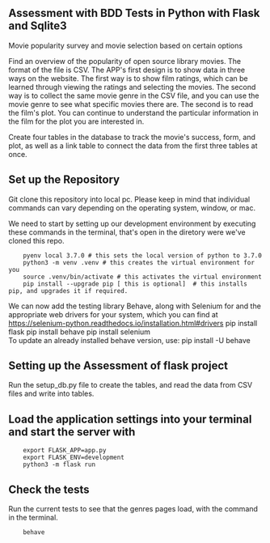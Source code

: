 ## Assessment with BDD Tests in Python with Flask and Sqlite3
Movie popularity survey and movie selection based on certain options

Find an overview of the popularity of open source library movies. The format of the file is CSV. The APP's first design is to show data in three ways on the website. The first way is to show film ratings, which can be learned through viewing the ratings and selecting the movies. The second way is to collect the same movie genre in the CSV file, and you can use the movie genre to see what specific movies there are. The second is to read the film's plot. You can continue to understand the particular information in the film for the plot you are interested in.

Create four tables in the database to track the movie's success, form, and plot, as well as a link table to connect the data from the first three tables at once.

## Set up the Repository
Git clone this repository into local pc.
Please keep in mind that individual commands can vary depending on the operating system, window, or mac.

We need to start by setting up our development environment by executing these commands in the terminal, that's open in the diretory were we've cloned this repo.

        pyenv local 3.7.0 # this sets the local version of python to 3.7.0
        python3 -m venv .venv # this creates the virtual environment for you
        source .venv/bin/activate # this activates the virtual environment
        pip install --upgrade pip [ this is optional]  # this installs pip, and upgrades it if required.

We can now add the testing library Behave, along with Selenium for and the appropriate web drivers for your system, which you can find at https://selenium-python.readthedocs.io/installation.html#drivers 
        pip install flask
        pip install behave
        pip install selenium		
To update an already installed behave version, use:
		pip install -U behave

## Setting up the Assessment of flask project
Run the setup_db.py file to create the tables, and read the data from CSV files and write into tables.

## Load the application settings into your terminal and start the server with 

        export FLASK_APP=app.py 
        export FLASK_ENV=development
        python3 -m flask run 
		
## Check the tests
Run the current tests to see that the genres pages load, with the command in the terminal. 

        behave

